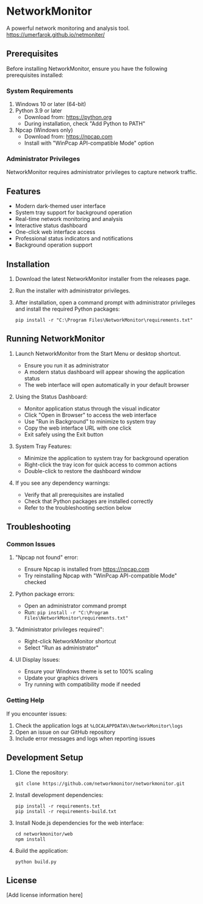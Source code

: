 # NetworkMonitor

A powerful network monitoring and analysis tool.
https://umerfarok.github.io/netmoniter/

## Prerequisites

Before installing NetworkMonitor, ensure you have the following prerequisites installed:

### System Requirements
1. Windows 10 or later (64-bit)
2. Python 3.9 or later
   - Download from: https://python.org
   - During installation, check "Add Python to PATH"
3. Npcap (Windows only)
   - Download from: https://npcap.com
   - Install with "WinPcap API-compatible Mode" option

### Administrator Privileges
NetworkMonitor requires administrator privileges to capture network traffic.

## Features

- Modern dark-themed user interface
- System tray support for background operation
- Real-time network monitoring and analysis
- Interactive status dashboard
- One-click web interface access
- Professional status indicators and notifications
- Background operation support

## Installation

1. Download the latest NetworkMonitor installer from the releases page.

2. Run the installer with administrator privileges.

3. After installation, open a command prompt with administrator privileges and install the required Python packages:
   ```
   pip install -r "C:\Program Files\NetworkMonitor\requirements.txt"
   ```

## Running NetworkMonitor

1. Launch NetworkMonitor from the Start Menu or desktop shortcut.
   - Ensure you run it as administrator
   - A modern status dashboard will appear showing the application status
   - The web interface will open automatically in your default browser

2. Using the Status Dashboard:
   - Monitor application status through the visual indicator
   - Click "Open in Browser" to access the web interface
   - Use "Run in Background" to minimize to system tray
   - Copy the web interface URL with one click
   - Exit safely using the Exit button

3. System Tray Features:
   - Minimize the application to system tray for background operation
   - Right-click the tray icon for quick access to common actions
   - Double-click to restore the dashboard window

4. If you see any dependency warnings:
   - Verify that all prerequisites are installed
   - Check that Python packages are installed correctly
   - Refer to the troubleshooting section below

## Troubleshooting

### Common Issues

1. "Npcap not found" error:
   - Ensure Npcap is installed from https://npcap.com
   - Try reinstalling Npcap with "WinPcap API-compatible Mode" checked

2. Python package errors:
   - Open an administrator command prompt
   - Run: `pip install -r "C:\Program Files\NetworkMonitor\requirements.txt"`

3. "Administrator privileges required":
   - Right-click NetworkMonitor shortcut
   - Select "Run as administrator"

4. UI Display Issues:
   - Ensure your Windows theme is set to 100% scaling
   - Update your graphics drivers
   - Try running with compatibility mode if needed

### Getting Help

If you encounter issues:
1. Check the application logs at `%LOCALAPPDATA%\NetworkMonitor\logs`
2. Open an issue on our GitHub repository
3. Include error messages and logs when reporting issues

## Development Setup

1. Clone the repository:
   ```
   git clone https://github.com/networkmonitor/networkmonitor.git
   ```

2. Install development dependencies:
   ```
   pip install -r requirements.txt
   pip install -r requirements-build.txt
   ```

3. Install Node.js dependencies for the web interface:
   ```
   cd networkmonitor/web
   npm install
   ```

4. Build the application:
   ```
   python build.py
   ```

## License

[Add license information here]

